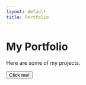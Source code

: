 ```yaml
---
layout: default
title: Portfolio
---
```


# My Portfolio
Here are some of my projects.

<button onclick="alert('Hello!')">Click me!</button>
